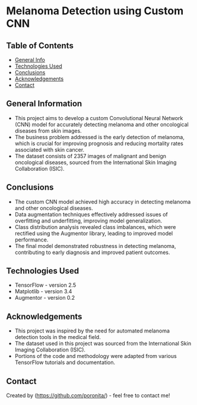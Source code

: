 # Melanoma Detection using Custom CNN

## Table of Contents
* [General Info](#general-information)
* [Technologies Used](#technologies-used)
* [Conclusions](#conclusions)
* [Acknowledgements](#acknowledgements)
* [Contact](#contact)

## General Information
- This project aims to develop a custom Convolutional Neural Network (CNN) model for accurately detecting melanoma and other oncological diseases from skin images.
- The business problem addressed is the early detection of melanoma, which is crucial for improving prognosis and reducing mortality rates associated with skin cancer.
- The dataset consists of 2357 images of malignant and benign oncological diseases, sourced from the International Skin Imaging Collaboration (ISIC).

## Conclusions
- The custom CNN model achieved high accuracy in detecting melanoma and other oncological diseases.
- Data augmentation techniques effectively addressed issues of overfitting and underfitting, improving model generalization.
- Class distribution analysis revealed class imbalances, which were rectified using the Augmentor library, leading to improved model performance.
- The final model demonstrated robustness in detecting melanoma, contributing to early diagnosis and improved patient outcomes.

## Technologies Used
- TensorFlow - version 2.5
- Matplotlib - version 3.4
- Augmentor - version 0.2

## Acknowledgements
- This project was inspired by the need for automated melanoma detection tools in the medical field.
- The dataset used in this project was sourced from the International Skin Imaging Collaboration (ISIC).
- Portions of the code and methodology were adapted from various TensorFlow tutorials and documentation.

## Contact
Created by (https://github.com/poronita/) - feel free to contact me!
